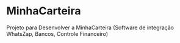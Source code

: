 # MinhaCarteira
Projeto para Desenvolver a MinhaCarteira (Software de integração WhatsZap, Bancos, Controle Financeiro)
